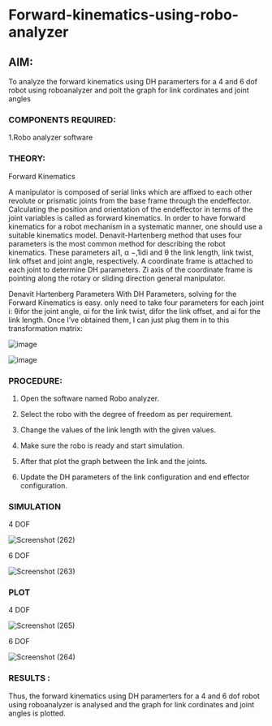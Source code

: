 # Forward-kinematics-using-robo-analyzer

## AIM: 
To analyze the forward kinematics using DH paramerters for a 4 and 6 dof robot using roboanalyzer and polt the graph for link cordinates and joint angles
### COMPONENTS REQUIRED:
1.Robo analyzer software  


### THEORY: 
  
Forward Kinematics

A manipulator is composed of serial links which are affixed to each other revolute or prismatic joints from the base frame through the endeffector. 
Calculating the position and orientation of the endeffector in terms of the joint variables is called as forward kinematics. 
In order to have forward kinematics for a robot mechanism in a systematic manner, one should use a suitable kinematics model. 
Denavit-Hartenberg method that uses four parameters is the most common method for describing the robot kinematics. 
These parameters ai1, α −,1idi and θ the link length, link twist, link offset and joint angle, respectively. 
A coordinate frame is attached to each joint to determine DH parameters. Zi axis of the coordinate frame is pointing along the rotary or sliding direction general manipulator.

Denavit Hartenberg Parameters
With DH Parameters, solving for the Forward Kinematics is easy.  only need to take four parameters for each joint 
i: θifor the joint angle, 
αi for the link twist, 
difor the link offset, and 
ai for the link length. Once I’ve obtained them, I can just plug them in to this transformation matrix:


![image](https://user-images.githubusercontent.com/36288975/170172719-ed7befc9-2894-4344-bfd5-be831bb05308.png)

 ![image](https://user-images.githubusercontent.com/36288975/170172766-b8aeb788-7fd7-4de7-b340-f04656707ebd.png)

 

### PROCEDURE:

1. Open the software named Robo analyzer.

2. Select the robo with the degree of freedom as per requirement.

3. Change the values of the link length with the given values.

4. Make sure the robo is ready and start simulation. 

5. After that plot the graph between the link and the joints.

6. Update the DH parameters of the link configuration and end effector configuration.


### SIMULATION 

4 DOF

![Screenshot (262)](https://user-images.githubusercontent.com/86832944/199653969-8edd7004-f47f-4002-91e7-db2819332f27.png)

 
 6 DOF
 
 ![Screenshot (263)](https://user-images.githubusercontent.com/86832944/199654228-8f0a5022-cec6-4438-b6e8-462f25d379b5.png)
 
 
 ### PLOT 
 
 4 DOF
 
 ![Screenshot (265)](https://user-images.githubusercontent.com/86832944/199654703-2723cd4e-96e6-4a32-a2e6-515dd05c21cd.png)
 
 6 DOF
 
 ![Screenshot (264)](https://user-images.githubusercontent.com/86832944/199654752-75a009e1-cdc3-42e1-8942-120852c453f0.png)




### RESULTS :  

Thus, the forward kinematics using DH paramerters for a 4 and 6 dof robot using roboanalyzer is analysed and the graph for link cordinates and joint angles is plotted.
